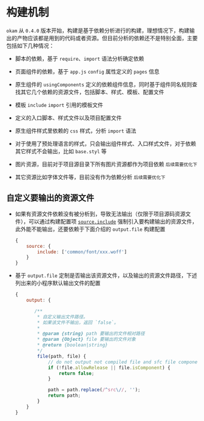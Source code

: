 # 构建机制

`okam` 从 `0.4.0` 版本开始，构建是基于依赖分析进行的构建，理想情况下，构建输出的产物应该都是用到的代码或者资源。但目前分析的依赖还不是特别全面，主要包括如下几种情况：

* 脚本的依赖，基于 `require`、`import` 语法分析确定依赖

* 页面组件的依赖，基于 `app.js` `config` 属性定义的 `pages` 信息

* 原生组件的 `usingComponents` 定义的依赖组件信息，同时基于组件同名规则查找其它几个依赖的资源文件，包括脚本、样式、模板、配置文件

* 模板 `include` `import` 引用的模板文件

* 定义的入口脚本、样式文件以及项目配置文件

* 原生组件样式里依赖的 `css` 样式，分析 `import` 语法

* 对于使用了预处理语言的样式，只会输出组件样式、入口样式文件，对于依赖其它样式不会输出，比如 `base.styl` 等

* 图片资源，目前对于项目源目录下所有图片资源都作为项目依赖 `后续需要优化下`

* 其它资源比如字体文件等，目前没有作为依赖分析 `后续需要优化下`

## 自定义要输出的资源文件

* 如果有资源文件依赖没有被分析到，导致无法输出（仅限于项目源码资源文件），可以通过构建配置项 [`source.include`](build/index#source) 强制引入要构建输出的资源文件，此外能不能输出，还要依赖于下面介绍的 `output.file` 构建配置

    ```javascript
    {
        source: {
            include: ['common/font/xxx.woff']
        }
    }
    ```

* 基于 `output.file` 定制是否输出该资源文件，以及输出的资源文件路径，下述列出来的小程序默认输出文件的配置

    ```javascript
    {
        output: {

           /**
            * 自定义输出文件路径。
            * 如果该文件不输出，返回 `false`。
            *
            * @param {string} path 要输出的文件相对路径
            * @param {Object} file 要输出的文件对象
            * @return {boolean|string}
            */
            file(path, file) {
                // do not output not compiled file and sfc file component
                if (!file.allowRelease || file.isComponent) {
                    return false;
                }

                path = path.replace(/^src\//, '');
                return path;
            }
        }
    }
    ```
